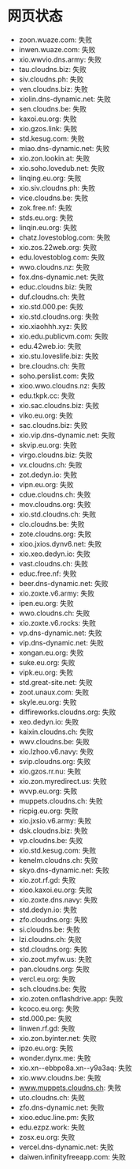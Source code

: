 # 网页状态
- zoon.wuaze.com: 失败
- inwen.wuaze.com: 失败
- xio.wwvio.dns.army: 失败
- tau.cloudns.biz: 失败
- siv.cloudns.ph: 失败
- ven.cloudns.biz: 失败
- xiolin.dns-dynamic.net: 失败
- sen.cloudns.be: 失败
- kaxoi.eu.org: 失败
- xio.gzos.link: 失败
- std.kesug.com: 失败
- miao.dns-dynamic.net: 失败
- xio.zon.lookin.at: 失败
- xio.soho.lovedub.net: 失败
- linqing.eu.org: 失败
- xio.siv.cloudns.ph: 失败
- vice.cloudns.be: 失败
- zok.free.nf: 失败
- stds.eu.org: 失败
- linqin.eu.org: 失败
- chatz.lovestoblog.com: 失败
- xio.zos.22web.org: 失败
- edu.lovestoblog.com: 失败
- wwo.cloudns.nz: 失败
- fox.dns-dynamic.net: 失败
- educ.cloudns.biz: 失败
- duf.cloudns.ch: 失败
- xio.std.000.pe: 失败
- xio.std.cloudns.org: 失败
- xio.xiaohhh.xyz: 失败
- xio.edu.publicvm.com: 失败
- edu.42web.io: 失败
- xio.stu.loveslife.biz: 失败
- bre.cloudns.ch: 失败
- soho.perslist.com: 失败
- xioo.wwo.cloudns.nz: 失败
- edu.tkpk.cc: 失败
- xio.sac.cloudns.biz: 失败
- viko.eu.org: 失败
- sac.cloudns.biz: 失败
- xio.vip.dns-dynamic.net: 失败
- skvip.eu.org: 失败
- virgo.cloudns.biz: 失败
- vx.cloudns.ch: 失败
- zot.dedyn.io: 失败
- vipn.eu.org: 失败
- cdue.cloudns.ch: 失败
- mov.cloudns.org: 失败
- xio.std.cloudns.ch: 失败
- clo.cloudns.be: 失败
- zote.cloudns.org: 失败
- xioo.jxios.dynv6.net: 失败
- xio.xeo.dedyn.io: 失败
- vast.cloudns.ch: 失败
- educ.free.nf: 失败
- beer.dns-dynamic.net: 失败
- xio.zoxte.v6.army: 失败
- ipen.eu.org: 失败
- wwo.cloudns.ch: 失败
- xio.zoxte.v6.rocks: 失败
- vp.dns-dynamic.net: 失败
- vip.dns-dynamic.net: 失败
- xongan.eu.org: 失败
- suke.eu.org: 失败
- vipk.eu.org: 失败
- std.great-site.net: 失败
- zoot.unaux.com: 失败
- skyle.eu.org: 失败
- diffireworks.cloudns.org: 失败
- xeo.dedyn.io: 失败
- kaixin.cloudns.ch: 失败
- wwv.cloudns.be: 失败
- xio.lzhoo.v6.navy: 失败
- svip.cloudns.org: 失败
- xio.gzos.rr.nu: 失败
- xio.zon.myredirect.us: 失败
- wvvp.eu.org: 失败
- muppets.cloudns.ch: 失败
- ricpig.eu.org: 失败
- xio.jxsio.v6.army: 失败
- dsk.cloudns.biz: 失败
- vp.cloudns.be: 失败
- xio.std.kesug.com: 失败
- kenelm.cloudns.ch: 失败
- skyo.dns-dynamic.net: 失败
- xio.zot.rf.gd: 失败
- xioo.kaxoi.eu.org: 失败
- xio.zoxte.dns.navy: 失败
- std.dedyn.io: 失败
- zfo.cloudns.org: 失败
- si.cloudns.be: 失败
- lzi.cloudns.ch: 失败
- std.cloudns.org: 失败
- xio.zoot.myfw.us: 失败
- pan.cloudns.org: 失败
- vercl.eu.org: 失败
- sch.cloudns.be: 失败
- xio.zoten.onflashdrive.app: 失败
- kcoco.eu.org: 失败
- std.000.pe: 失败
- linwen.rf.gd: 失败
- xio.zon.byinter.net: 失败
- ipzo.eu.org: 失败
- wonder.dynx.me: 失败
- xio.xn--ebbpo8a.xn--y9a3aq: 失败
- xio.wwv.cloudns.be: 失败
- www.muppets.cloudns.ch: 失败
- uto.cloudns.ch: 失败
- zfo.dns-dynamic.net: 失败
- xioo.educ.line.pm: 失败
- edu.ezpz.work: 失败
- zosx.eu.org: 失败
- vercel.dns-dynamic.net: 失败
- daiwen.infinityfreeapp.com: 失败

